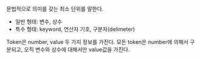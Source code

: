 
문법적으로 의미를 갖는 최소 단위를 말한다.
+ 일반 형태: 변수, 상수
+ 특수 형태: keyword, 연산자 기호, 구분자(delimeter)

Token은 number, value 두 가지 정보를 가진다. 
모든 token은 number에 의해서 구분되고, 오직 변수와 상수에 대해서만 value값을 가진다. 